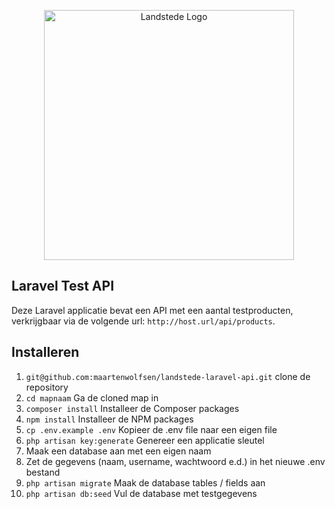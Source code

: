 <p align="center">
<img src="https://opleiding.com/wp-content/uploads/opleider/landstede.png" width="400" alt="Landstede Logo">
</p>

## Laravel Test API

<p>Deze Laravel applicatie bevat een API met een aantal testproducten, verkrijgbaar via de volgende url:
<code>http://host.url/api/products</code>.</p>

## Installeren

<ol>
    <li><code>git@github.com:maartenwolfsen/landstede-laravel-api.git</code> clone de repository</li>
    <li><code>cd mapnaam</code> Ga de cloned map in</li>
    <li><code>composer install</code> Installeer de Composer packages</li>
    <li><code>npm install</code> Installeer de NPM packages</li>
    <li><code>cp .env.example .env</code> Kopieer de .env file naar een eigen file</li>
    <li><code>php artisan key:generate</code> Genereer een applicatie sleutel</li>
    <li>Maak een database aan met een eigen naam</li>
    <li>Zet de gegevens (naam, username, wachtwoord e.d.) in het nieuwe .env bestand</li>
    <li><code>php artisan migrate</code> Maak de database tables / fields aan</li>
    <li><code>php artisan db:seed</code> Vul de database met testgegevens</li>
</ol>
